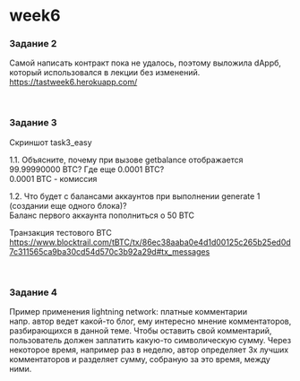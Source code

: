 # week6

### Задание 2 

Самой написать контракт пока не удалось, поэтому выложила dAppб, который использовался в лекции без изменений.
https://tastweek6.herokuapp.com/  

<br/>

### Задание 3

Скриншот task3_easy

1.1. Объясните, почему при вызове getbalance отображается 99.99990000 BTC? Где еще 0.0001 BTC?  
0.0001 BTC - комиссия

1.2. Что будет с балансами аккаунтов при выполнении generate 1 (создании еще одного блока)?  
Баланс первого аккаунта пополниться о 50 BTC


Транзакция тестового ВТС https://www.blocktrail.com/tBTC/tx/86ec38aaba0e4d1d00125c265b25ed0d7c311565ca9ba30cd54d570c3b92a29d#tx_messages

<br/>

### Задание 4

Пример применения lightning network: платные комментарии  
напр. автор ведет какой-то блог, ему интересно мнение комментаторов, разбирающихся в данной теме. 
Чтобы оставить свой комментарий, пользователь должен заплатить какую-то символическую сумму. Через некоторое время, например раз в неделю, автор определяет 3х лучших комментаторов и разделяет сумму, собраную за это время, между ними.  
